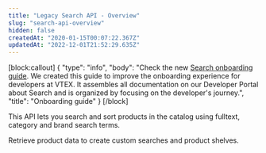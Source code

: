 ```yaml
---
title: "Legacy Search API - Overview"
slug: "search-api-overview"
hidden: false
createdAt: "2020-01-15T00:07:22.367Z"
updatedAt: "2022-12-01T21:52:29.635Z"
---
```

[block:callout]
{
  "type": "info",
  "body": "Check the new [Search onboarding guide](https://developers.vtex.com/docs/guides/search-overview). We created this guide to improve the onboarding experience for developers at VTEX. It assembles all documentation on our Developer Portal about Search and is organized by focusing on the developer's journey.",
  "title": "Onboarding guide"
}
[/block]

This API lets you search and sort products in the catalog using fulltext, category and brand search terms. 

Retrieve product data to create custom searches and product shelves.
